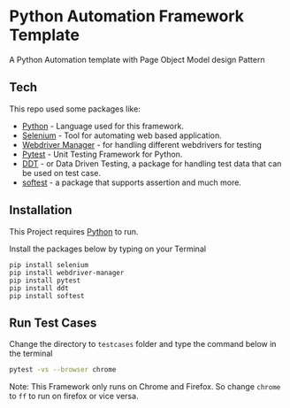 # Python Automation Framework Template


A Python Automation template with Page Object Model design Pattern

## Tech

This repo used some packages like:

- [Python] - Language used for this framework.
- [Selenium] - Tool for automating web based application.
- [Webdriver Manager] - for handling different webdrivers for testing
- [Pytest] - Unit Testing Framework for Python.
- [DDT] - or Data Driven Testing, a package for handling test data that can be used on test case.
- [softest] - a package that supports assertion and much more.


## Installation

This Project requires [Python](https://nodejs.org/) to run.

Install the packages below by typing on your Terminal
```
pip install selenium
pip install webdriver-manager
pip install pytest
pip install ddt
pip install softest
```

## Run Test Cases
Change the directory to `testcases` folder and type the command below in the terminal
```sh
pytest -vs --browser chrome
```
Note: This Framework only runs on Chrome and Firefox. So change `chrome` to `ff` to run on firefox or vice versa.

[//]: # (links)

   [Python]: <https://www.python.org/>
   [Selenium]: <https://selenium-python.readthedocs.io/>
   [Webdriver Manager]: <https://pypi.org/project/webdriver-manager/>
   [Pytest]: <https://docs.pytest.org/en/7.1.x/>
   [DDT]: <https://www.postgresql.org/>
   [softest]: <https://pypi.org/project/softest/>
